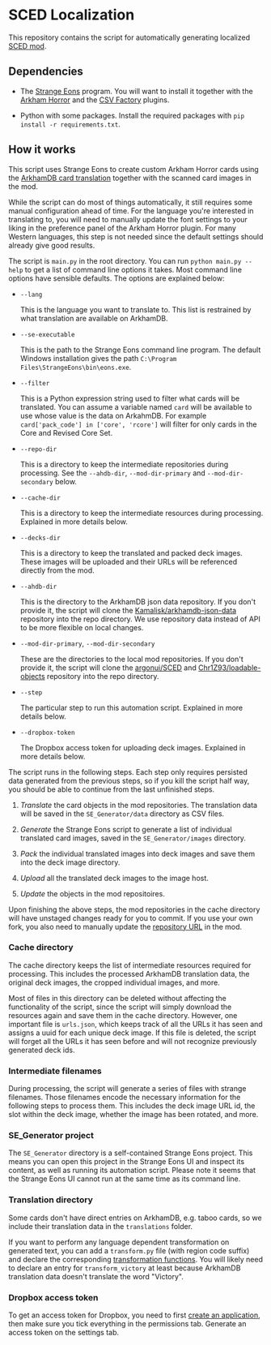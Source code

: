 # SCED Localization

This repository contains the script for automatically generating localized [SCED mod](https://github.com/argonui/SCED).

## Dependencies

- The [Strange Eons](https://cgjennings.ca/eons/) program. You will want to install it together with the [Arkham Horror](https://discord.com/channels/225349059689447425/249270867522093056) and the [CSV Factory](http://se3docs.cgjennings.ca/um-proj-csv-factory.html) plugins.

- Python with some packages. Install the required packages with `pip install -r requirements.txt`.

## How it works

This script uses Strange Eons to create custom Arkham Horror cards using the [ArkhamDB card translation](https://github.com/Kamalisk/arkhamdb-json-data) together with the scanned card images in the mod.

While the script can do most of things automatically, it still requires some manual configuration ahead of time. For the language you're interested in translating to, you will need to manually update the font settings to your liking in the preference panel of the Arkham Horror plugin. For many Western languages, this step is not needed since the default settings should already give good results.

The script is `main.py` in the root directory. You can run `python main.py --help` to get a list of command line options it takes. Most command line options have sensible defaults. The options are explained below:

- `--lang`

    This is the language you want to translate to. This list is restrained by what translation are available on ArkhamDB.

- `--se-executable`

    This is the path to the Strange Eons command line program. The default Windows installation gives the path `C:\Program Files\StrangeEons\bin\eons.exe`.

- `--filter`

    This is a Python expression string used to filter what cards will be translated. You can assume a variable named `card` will be available to use whose value is the data on ArkahmDB. For example `card['pack_code'] in ['core', 'rcore']` will filter for only cards in the Core and Revised Core Set.

- `--repo-dir`

    This is a directory to keep the intermediate repositories during processing. See the `--ahdb-dir`, `--mod-dir-primary` and `--mod-dir-secondary` below.

- `--cache-dir`

    This is a directory to keep the intermediate resources during processing. Explained in more details below.

- `--decks-dir`

    This is a directory to keep the translated and packed deck images. These images will be uploaded and their URLs will be referenced directly from the mod.

- `--ahdb-dir`

    This is the directory to the ArkhamDB json data repository. If you don't provide it, the script will clone the [Kamalisk/arkhamdb-json-data](https://github.com/Kamalisk/arkhamdb-json-data) repository into the repo directory. We use repository data instead of API to be more flexible on local changes.

- `--mod-dir-primary`, `--mod-dir-secondary`

    These are the directories to the local mod repositories. If you don't provide it, the script will clone the [argonui/SCED](https://github.com/argonui/SCED) and [Chr1Z93/loadable-objects](https://github.com/Chr1Z93/loadable-objects) repository into the repo directory.

- `--step`

    The particular step to run this automation script. Explained in more details below.

- `--dropbox-token`

    The Dropbox access token for uploading deck images. Explained in more details below.

The script runs in the following steps. Each step only requires persisted data generated from the previous steps, so if you kill the script half way, you should be able to continue from the last unfinished steps.

1. *Translate* the card objects in the mod repositories. The translation data will be saved in the `SE_Generator/data` directory as CSV files.

2. *Generate* the Strange Eons script to generate a list of individual translated card images, saved in the `SE_Generator/images` directory.

3. *Pack* the individual translated images into deck images and save them into the deck image directory.

4. *Upload* all the translated deck images to the image host.

5. *Update* the objects in the mod repositoires.

Upon finishing the above steps, the mod repositories in the cache directory will have unstaged changes ready for you to commit. If you use your own fork, you also need to manually update the [repository URL](https://github.com/argonui/SCED/blob/545181308bdb9266e0ac16005f1d51ecbde043fb/src/core/Global.ttslua#L45) in the mod.

### Cache directory

The cache directory keeps the list of intermediate resources required for processing. This includes the processed ArkhamDB translation data, the original deck images, the cropped individual images, and more.

Most of files in this directory can be deleted without affecting the functionality of the script, since the script will simply download the resources again and save them in the cache directory. However, one important file is `urls.json`, which keeps track of all the URLs it has seen and assigns a uuid for each unique deck image. If this file is deleted, the script will forget all the URLs it has seen before and will not recognize previously generated deck ids.

### Intermediate filenames

During processing, the script will generate a series of files with strange filenames. Those filenames encode the necessary information for the following steps to process them. This includes the deck image URL id, the slot within the deck image, whether the image has been rotated, and more.

### SE_Generator project

The `SE_Generator` directory is a self-contained Strange Eons project. This means you can open this project in the Strange Eons UI and inspect its content, as well as running its automation script. Please note it seems that the Strange Eons UI cannot run at the same time as its command line.

### Translation directory

Some cards don't have direct entries on ArkhamDB, e.g. taboo cards, so we include their translation data in the `translations` folder.

If you want to perform any language dependent transformation on generated text, you can add a `transform.py` file (with region code suffix) and declare the corresponding [transformation functions](https://github.com/lriuui0x0/SCED_Localization/blob/master/translations/zh/transform_CN.py). You will likely need to declare an entry for `transform_victory` at least because ArkhamDB translation data doesn't translate the word "Victory".

### Dropbox access token

To get an access token for Dropbox, you need to first [create an application](https://www.dropbox.com/developers/apps), then make sure you tick everything in the permissions tab. Generate an access token on the settings tab.

